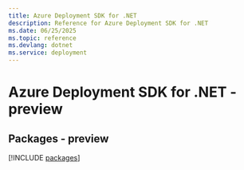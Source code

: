 ```yaml
---
title: Azure Deployment SDK for .NET
description: Reference for Azure Deployment SDK for .NET
ms.date: 06/25/2025
ms.topic: reference
ms.devlang: dotnet
ms.service: deployment
---
```

# Azure Deployment SDK for .NET - preview
## Packages - preview
[!INCLUDE [packages](deployment-index.md)]